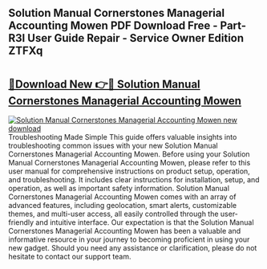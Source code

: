 ## Solution Manual Cornerstones Managerial Accounting Mowen PDF Download Free - Part-R3l User Guide Repair - Service Owner Edition ZTFXq

# <h2><a href="http://bc69312.oget.top/?id=Solution+Manual+Cornerstones+Managerial+Accounting+Mowen">🔗Download New 👉🔴 Solution Manual Cornerstones Managerial Accounting Mowen</a></h2>

[![Solution Manual Cornerstones Managerial Accounting Mowen new download](https://i.imgur.com/5g1atiW.png)](http://bc69312.oget.top/?id=Solution+Manual+Cornerstones+Managerial+Accounting+Mowen)
Troubleshooting Made Simple This guide offers valuable insights into troubleshooting common issues with your new Solution Manual Cornerstones Managerial Accounting Mowen. Before using your Solution Manual Cornerstones Managerial Accounting Mowen, please refer to this user manual for comprehensive instructions on product setup, operation, and troubleshooting. It includes clear instructions for installation, setup, and operation, as well as important safety information. Solution Manual Cornerstones Managerial Accounting Mowen comes with an array of advanced features, including geolocation, smart alerts, customizable themes, and multi-user access, all easily controlled through the user-friendly and intuitive interface. Our expectation is that the Solution Manual Cornerstones Managerial Accounting Mowen has been a valuable and informative resource in your journey to becoming proficient in using your new gadget. Should you need any assistance or clarification, please do not hesitate to contact our support team.
